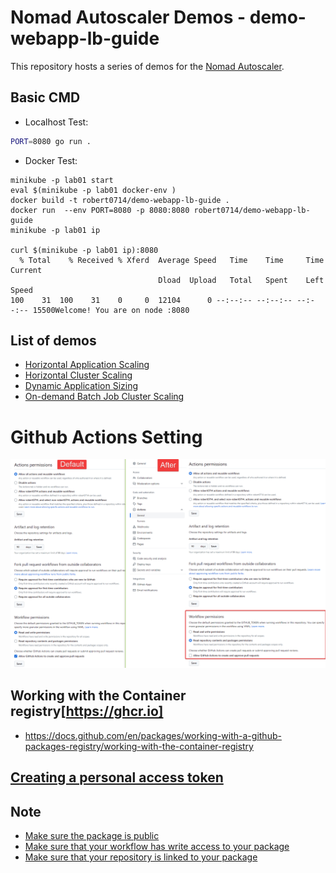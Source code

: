 # Nomad Autoscaler Demos - demo-webapp-lb-guide

This repository hosts a series of demos for the [Nomad Autoscaler][nomad_autoscaler_repo].

## Basic CMD
* Localhost Test:
```bash
PORT=8080 go run .
```
* Docker Test:
```
minikube -p lab01 start
eval $(minikube -p lab01 docker-env )
docker build -t robert0714/demo-webapp-lb-guide . 
docker run  --env PORT=8080 -p 8080:8080 robert0714/demo-webapp-lb-guide
minikube -p lab01 ip

curl $(minikube -p lab01 ip):8080
  % Total    % Received % Xferd  Average Speed   Time    Time     Time  Current
                                 Dload  Upload   Total   Spent    Left  Speed
100    31  100    31    0     0  12104      0 --:--:-- --:--:-- --:--:-- 15500Welcome! You are on node :8080
```

## List of demos

  * [Horizontal Application Scaling][learn_horizontal_app_scaling]
  * [Horizontal Cluster Scaling][learn_horizontal_cluster_scaling]
  * [Dynamic Application Sizing][learn_dynamic_app_sizing]
  * [On-demand Batch Job Cluster Scaling][learn_on_demand_batch]

[learn_horizontal_app_scaling]: https://learn.hashicorp.com/tutorials/nomad/autoscaler-vagrant-demo?in=nomad/autoscaler
[learn_horizontal_cluster_scaling]: https://learn.hashicorp.com/tutorials/nomad/horizontal-cluster-scaling?in=nomad/autoscaler
[learn_dynamic_app_sizing]: https://learn.hashicorp.com/tutorials/nomad/dynamic-application-sizing?in=nomad/autoscaler
[learn_on_demand_batch]: https://learn.hashicorp.com/tutorials/nomad/horizontal-cluster-scaling-on-demand-batch?in=nomad/autoscaler
[nomad_autoscaler_repo]: https://github.com/hashicorp/nomad-autoscaler

# Github Actions Setting
![actions_setting.](./actions_setting.png)  

## Working with the Container registry[https://ghcr.io]
* https://docs.github.com/en/packages/working-with-a-github-packages-registry/working-with-the-container-registry
## [Creating a personal access token](https://docs.github.com/en/authentication/keeping-your-account-and-data-secure/creating-a-personal-access-token)

## Note
* [Make sure the package is public](https://docs.github.com/en/packages/learn-github-packages/configuring-a-packages-access-control-and-visibility#configuring-visibility-of-container-images-for-your-personal-account)
* [Make sure that your workflow has write access to your package](https://docs.github.com/en/packages/learn-github-packages/configuring-a-packages-access-control-and-visibility#ensuring-workflow-access-to-your-package)
* [Make sure that your repository is linked to your package](https://docs.github.com/en/packages/learn-github-packages/connecting-a-repository-to-a-package#connecting-a-repository-to-a-user-owned-package-on-github)